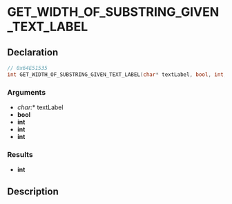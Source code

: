 # GET_WIDTH_OF_SUBSTRING_GIVEN_TEXT_LABEL

## Declaration
```cpp
// 0x64E51535
int GET_WIDTH_OF_SUBSTRING_GIVEN_TEXT_LABEL(char* textLabel, bool, int, int, int);
```

### Arguments
- **char*:** textLabel
- **bool**
- **int**
- **int**
- **int**

### Results
- **int**

## Description
